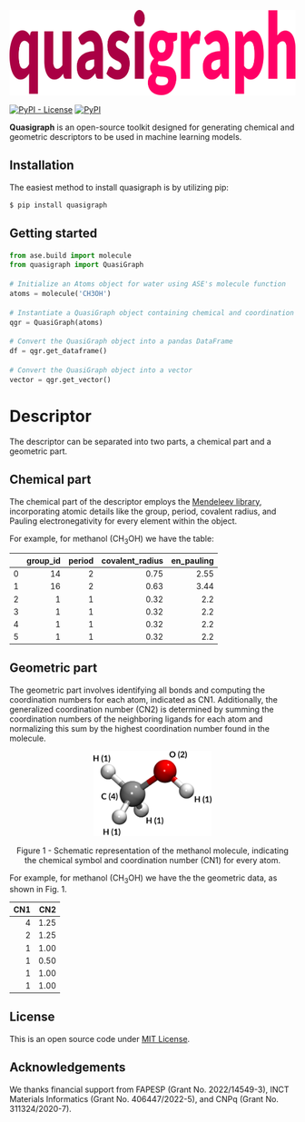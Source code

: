 <p align="center">
<img src="https://raw.githubusercontent.com/leseixas/quasigraph/master/resources/logo.png" style="height: 150px"></p>

[![PyPI - License](https://img.shields.io/pypi/l/quasigraph?color=green&style=for-the-badge)](LICENSE.txt)    [![PyPI](https://img.shields.io/pypi/v/quasigraph?color=red&label=version&style=for-the-badge)](https://pypi.org/project/quasigraph/) 

**Quasigraph** is an open-source toolkit designed for generating chemical and geometric descriptors to be used in machine learning models.

## Installation

The easiest method to install quasigraph is by utilizing pip:
```bash
$ pip install quasigraph
```

## Getting started

```python
from ase.build import molecule
from quasigraph import QuasiGraph

# Initialize an Atoms object for water using ASE's molecule function
atoms = molecule('CH3OH')

# Instantiate a QuasiGraph object containing chemical and coordination numbers
qgr = QuasiGraph(atoms)

# Convert the QuasiGraph object into a pandas DataFrame
df = qgr.get_dataframe()

# Convert the QuasiGraph object into a vector
vector = qgr.get_vector()

```

# Descriptor

The descriptor can be separated into two parts, a chemical part and a geometric part.

## Chemical part

The chemical part of the descriptor employs the [Mendeleev library](https://github.com/lmmentel/mendeleev), incorporating atomic details like the group, period, covalent radius, and Pauling electronegativity for every element within the object.

For example, for methanol (CH<sub>3</sub>OH) we have the table:

|    |   group_id |   period |   covalent_radius |   en_pauling |
|---:|-----------:|---------:|------------------:|-------------:|
|  0 |         14 |        2 |              0.75 |         2.55 |
|  1 |         16 |        2 |              0.63 |         3.44 |
|  2 |          1 |        1 |              0.32 |         2.2  |
|  3 |          1 |        1 |              0.32 |         2.2  |
|  4 |          1 |        1 |              0.32 |         2.2  |
|  5 |          1 |        1 |              0.32 |         2.2  |

## Geometric part

The geometric part involves identifying all bonds and computing the coordination numbers for each atom, indicated as CN1. Additionally, the generalized coordination number (CN2) is determined by summing the coordination numbers of the neighboring ligands for each atom and normalizing this sum by the highest coordination number found in the molecule.

<p align="center">
<img src="https://raw.githubusercontent.com/leseixas/quasigraph/master/resources/methanol.png" style="height: 150px"></p>

<p align="center">Figure 1 - Schematic representation of the methanol molecule, indicating the chemical symbol and coordination number (CN1) for every atom.</p>

For example, for methanol (CH<sub>3</sub>OH) we have the the geometric data, as shown in Fig. 1.

|   CN1 |   CN2 |
|------:|------:|
|     4 |  1.25 |
|     2 |  1.25 |
|     1 |  1.00 |
|     1 |  0.50 |
|     1 |  1.00 |
|     1 |  1.00 |

## License

This is an open source code under [MIT License](LICENSE.txt).

## Acknowledgements

We thanks financial support from FAPESP (Grant No. 2022/14549-3), INCT Materials Informatics (Grant No. 406447/2022-5), and CNPq (Grant No. 311324/2020-7).

